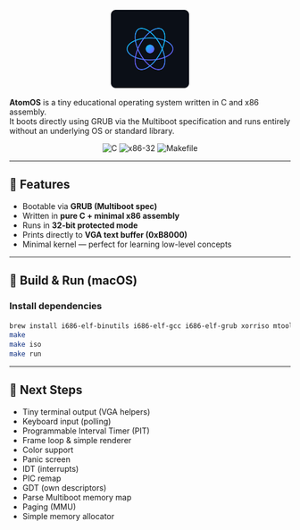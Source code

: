<p align="center">
  <img src="logo.svg" width="140" alt="AtomOS logo">
</p>

**AtomOS** is a tiny educational operating system written in C and x86 assembly.  
It boots directly using GRUB via the Multiboot specification and runs entirely without an underlying OS or standard library.

<p align="center">
  <img src="https://img.shields.io/badge/language-C-blue?style=flat-square" alt="C">
  <img src="https://img.shields.io/badge/arch-x86--32-red?style=flat-square" alt="x86-32">
  <img src="https://img.shields.io/badge/build-Makefile-lightgrey?style=flat-square" alt="Makefile">
</p>

---

## 🚀 Features

- Bootable via **GRUB (Multiboot spec)**
- Written in **pure C + minimal x86 assembly**
- Runs in **32-bit protected mode**
- Prints directly to **VGA text buffer (0xB8000)**
- Minimal kernel — perfect for learning low-level concepts

---

## 🧰 Build & Run (macOS)

### Install dependencies

```bash
brew install i686-elf-binutils i686-elf-gcc i686-elf-grub xorriso mtools qemu
make
make iso
make run
```

---

## 🧭 Next Steps

- Tiny terminal output (VGA helpers)
- Keyboard input (polling)
- Programmable Interval Timer (PIT)
- Frame loop & simple renderer
- Color support
- Panic screen
- IDT (interrupts)
- PIC remap
- GDT (own descriptors)
- Parse Multiboot memory map
- Paging (MMU)
- Simple memory allocator




